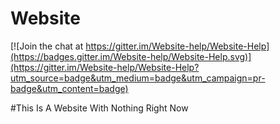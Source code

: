 # Website

[![Join the chat at https://gitter.im/Website-help/Website-Help](https://badges.gitter.im/Website-help/Website-Help.svg)](https://gitter.im/Website-help/Website-Help?utm_source=badge&utm_medium=badge&utm_campaign=pr-badge&utm_content=badge)

 #This Is A Website With Nothing Right Now
